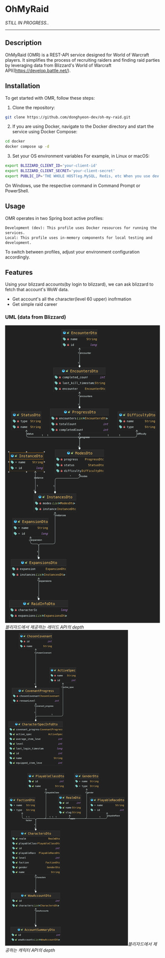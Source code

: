 # OhMyRaid
*STILL IN PROGRESS..*
<hr>

## Description

OhMyRaid (OMR) is a REST-API service designed for World of Warcraft players. It simplifies the process of recruiting raiders and finding raid parties by leveraging data from Blizzard's World of Warcraft API((https://develop.battle.net/).


## Installation
To get started with OMR, follow these steps:

1. Clone the repository:
```bash
git clone https://github.com/donghyeon-dev/oh-my-raid.git
```

2. If you are using Docker, navigate to the Docker directory and start the service using Docker Compose:
```bash
cd docker
docker compose up -d
```
3. Set your OS environment variables
For example, in Linux or macOS:
```bash
export BLIZZARD_CLIENT_ID='your-client-id'
export BLIZZARD_CLIENT_SECRET='your-client-secret'
export PUBLIC_IP='THE WHOLE HOST(eg.MySQL, Redis, etc When you use dev profile)'
```
On Windows, use the respective command in Command Prompt or PowerShell.

## Usage
OMR operates in two Spring boot active profiles:
```
Development (dev): This profile uses Docker resources for running the services.
Local: This profile uses in-memory components for local testing and development.
```
To switch between profiles, adjust your environment configuration accordingly.

## Features
Using your blizzard accounts(by login to blizzard), we can ask blizzard to fetch that account's WoW data.
- Get account's all the character(level 60 upper) inofrmation
- Get simple raid career

### UML (data from Blizzard)
![레이드정보계층](doc/RaidDtoUML.png)*블리자드에서 제공하는 레이드 API의 depth*
![캐릭터정보계층](doc/CharacterDtoUML.png)*블리자드에서 제공하는 캐릭터 API의 depth*
